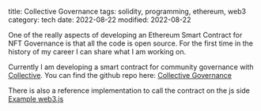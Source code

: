 title: Collective Governance
tags: solidity, programming, ethereum, web3
category: tech
date: 2022-08-22
modified: 2022-08-22

One of the really aspects of developing an Ethereum Smart Contract for NFT Governance is that all the code is open source.   For the first time in the history of my career I can share what I am working on.

Currently I am developing a smart contract for community governance with [Collective](https://www.collective.xyz).   You can find the github repo here:
[Collective Governance](https://github.com/momentranks/collective-governance-v1)

There is also a reference implementation to call the contract on the js side [Example web3.js](https://github.com/momentranks/collective_governance_js)
